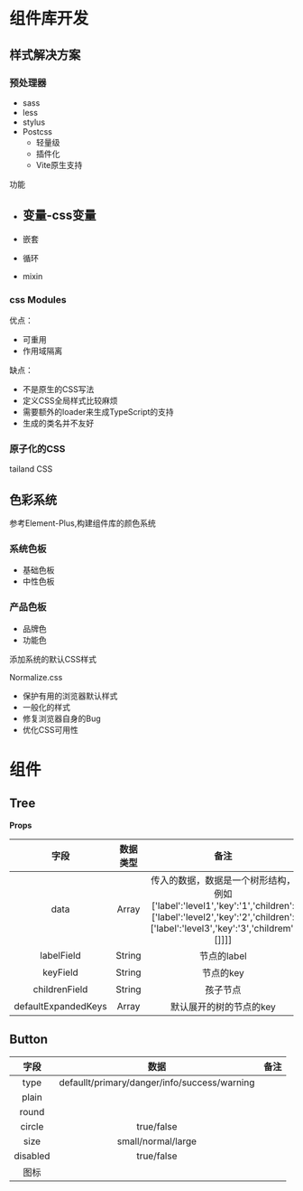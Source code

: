 # 组件库开发

## 样式解决方案

### 预处理器

- sass
- less
- stylus
- Postcss
  - 轻量级
  - 插件化
  - Vite原生支持

功能

- 变量-css变量 
  - 

- 嵌套
- 循环
- mixin

### css Modules

优点：

- 可重用
- 作用域隔离

缺点：

- 不是原生的CSS写法
- 定义CSS全局样式比较麻烦
- 需要额外的loader来生成TypeScript的支持
- 生成的类名并不友好

### 原子化的CSS

tailand CSS

## 色彩系统

参考Element-Plus,构建组件库的颜色系统

### 系统色板

- 基础色板
- 中性色板

### 产品色板

- 品牌色
- 功能色

添加系统的默认CSS样式

Normalize.css

- 保护有用的浏览器默认样式
- 一般化的样式
- 修复浏览器自身的Bug
- 优化CSS可用性



# 组件

## Tree



**Props**

|字段|数据类型|备注|
|:-:|:-:|:-:|
|data|Array|传入的数据，数据是一个树形结构，例如['label':'level1','key':'1','children':['label':'level2','key':'2','children':['label':'level3','key':'3','childrem':[]]]]|
|labelField|String|节点的label|
|keyField|String|节点的key|
|childrenField|String|孩子节点|
|defaultExpandedKeys|Array|默认展开的树的节点的key|


## Button

|字段|数据|备注|
|:-:|:-:|:-:|
|type|defaullt/primary/danger/info/success/warning||
|plain|||
|round|||
|circle|true/false||
|size|small/normal/large||
|disabled|true/false||
|图标|||